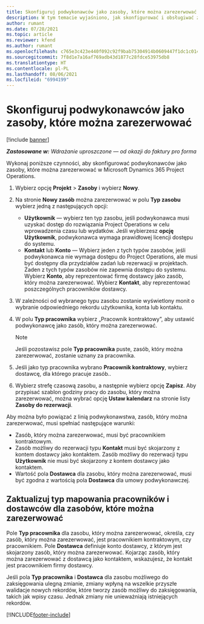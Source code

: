 ```yaml
---
title: Skonfiguruj podwykonawców jako zasoby, które można zarezerwować
description: W tym temacie wyjaśniono, jak skonfigurować i obsługiwać zasoby podwykonawców, które są tworzone na podstawie użytkowników i kontaktów w systemie, aby można je było powiązać z umowami podwykonawstwa w Microsoft Dynamics 365 Project Operations.
author: rumant
ms.date: 07/28/2021
ms.topic: article
ms.reviewer: kfend
ms.author: rumant
ms.openlocfilehash: c765e3c423e440f092c92f9bab75304914b0609447f1dc1c014f98801561b7a6
ms.sourcegitcommit: 7f8d1e7a16af769adb43d1877c28fdce53975db8
ms.translationtype: HT
ms.contentlocale: pl-PL
ms.lasthandoff: 08/06/2021
ms.locfileid: "6994199"
---
```

# <a name="set-up-subcontractors-as-bookable-resources"></a>Skonfiguruj podwykonawców jako zasoby, które można zarezerwować

[!include [banner](../../includes/dataverse-preview.md)]

_**Zastosowane w:** Wdrażanie uproszczone — od okazji do faktury pro forma_

Wykonaj poniższe czynności, aby skonfigurować podwykonawców jako zasoby, które można zarezerwować w Microsoft Dynamics 365 Project Operations.

1. Wybierz opcję **Projekt** \> **Zasoby** i wybierz **Nowy**.
2. Na stronie **Nowy zasób** można zarezerwować w polu **Typ zasobu** wybierz jedną z następujących opcji:

    - **Użytkownik** — wybierz ten typ zasobu, jeśli podwykonawca musi uzyskać dostęp do rozwiązania Project Operations w celu wprowadzenia czasu lub wydatków. Jeśli wybierzesz **opcję Użytkownik**, podwykonawca wymaga prawidłowej licencji dostępu do systemu.
    - **Kontakt** lub **Konto** — Wybierz jeden z tych typów zasobów, jeśli podwykonawca nie wymaga dostępu do Project Operations, ale musi być dostępny dla przydziałów zadań lub rezerwacji w projektach. Żaden z tych typów zasobów nie zapewnia dostępu do systemu. Wybierz **Konto**, aby reprezentować firmę dostawcy jako zasób, który można zarezerwować. Wybierz **Kontakt**, aby reprezentować poszczególnych pracowników dostawcy.

3. W zależności od wybranego typu zasobu zostanie wyświetlony monit o wybranie odpowiedniego rekordu użytkownika, konta lub kontaktu.
4. W polu **Typ pracownika** wybierz „Pracownik kontraktowy”, aby ustawić podwykonawcę jako zasób, który można zarezerwować.

    > [!NOTE]
    > Jeśli pozostawisz pole **Typ pracownika** puste, zasób, który można zarezerwować, zostanie uznany za pracownika.

5. Jeśli jako typ pracownika wybrano **Pracownik kontraktowy**, wybierz dostawcę, dla którego pracuje zasób..
6. Wybierz strefę czasową zasobu, a następnie wybierz opcję **Zapisz**. Aby przypisać szablon godziny pracy do zasobu, który można zarezerwować, można wybrać opcję **Ustaw kalendarz** na stronie listy **Zasoby do rezerwacji**.

Aby można było powiązać z linią podwykonawstwa, zasób, który można zarezerwować, musi spełniać następujące warunki:

- Zasób, który można zarezerwować, musi być pracownikiem kontraktowym.
- Zasób możliwy do rezerwacji typu **Kontakt** musi być skojarzony z kontem dostawcy jako kontaktem. Zasób możliwy do rezerwacji typu **Użytkownik** nie musi być skojarzony z kontem dostawcy jako kontaktem.
- Wartość pola **Dostawca** dla zasobu, który można zarezerwować, musi być zgodna z wartością pola **Dostawca** dla umowy podwykonawczej.

## <a name="update-the-type-of-worker-and-vendor-mapping-for-bookable-resources"></a>Zaktualizuj typ mapowania pracowników i dostawców dla zasobów, które można zarezerwować

Pole **Typ pracownika** dla zasobu, który można zarezerwować, określa, czy zasób, który można zarezerwować, jest pracownikiem kontraktowym, czy pracownikiem. Pole **Dostawca** definiuje konto dostawcy, z którym jest skojarzony zasób, który można zarezerwować. Kojarząc zasób, który można zarezerwować z dostawcą jako kontaktem, wskazujesz, że kontakt jest pracownikiem firmy dostawcy.

Jeśli pola **Typ pracownika** i **Dostawca** dla zasobu możliwego do zaksięgowania ulegną zmianie, zmiany wpłyną na wszelkie przyszłe walidacje nowych rekordów, które tworzy zasób możliwy do zaksięgowania, takich jak wpisy czasu. Jednak zmiany nie unieważniają istniejących rekordów.

[!INCLUDE[footer-include](../../includes/footer-banner.md)]
